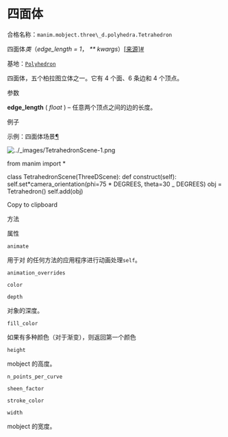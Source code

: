 # 四面体

合格名称：`manim.mobject.three\_d.polyhedra.Tetrahedron`

四面体*类*（_edge_length = 1_， _\*\* kwargs_）[\[来源\]](../_modules/manim/mobject/three_d/polyhedra.html#Tetrahedron)[#](#manim.mobject.three_d.polyhedra.Tetrahedron "此定义的固定链接")

基地：[`Polyhedron`](manim.mobject.three_d.polyhedra.Polyhedron.html#manim.mobject.three_d.polyhedra.Polyhedron "manim.mobject.two_d.polyhedra.Polyhedron")

四面体，五个柏拉图立体之一。它有 4 个面、6 条边和 4 个顶点。

参数

**edge_length** ( _float_ ) – 任意两个顶点之间的边的长度。

例子

示例：四面体场景[¶](#tetrahedronscene)

![../_images/TetrahedronScene-1.png](../_images/TetrahedronScene-1.png)

from manim import \*

class TetrahedronScene(ThreeDScene):
def construct(self):
self.set*camera_orientation(phi=75 * DEGREES, theta=30 \_ DEGREES)
obj = Tetrahedron()
self.add(obj)

Copy to clipboard

方法

属性

`animate`

用于对 的任何方法的应用程序进行动画处理`self`。

`animation_overrides`

`color`

`depth`

对象的深度。

`fill_color`

如果有多种颜色（对于渐变），则返回第一个颜色

`height`

mobject 的高度。

`n_points_per_curve`

`sheen_factor`

`stroke_color`

`width`

mobject 的宽度。
